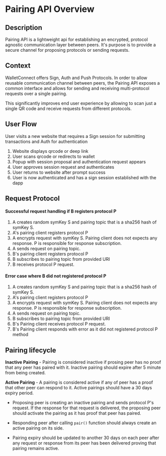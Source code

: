# Pairing API Overview

## Description

Pairing API is a lightweight api for establishing an encrypted, protocol agnostic communication layer between peers. It's purpose is to provide a secure channel for proposing protocols or sending requests.


## Context

WalletConnect offers Sign, Auth and Push Protocols. In order to allow reusable communication channel between peers, the Pairing API exposes a common interface and allows for sending and receiving multi-protocol requests over a single pairing.

This significantly improves end user experience by allowing to scan just a single QR code and receive requests from different protocols.

## User Flow

User visits a new website that requires a Sign session for submitting transactions and Auth for authentication

1. Website displays qrcode or deep link
2. User scans qrcode or redirects to wallet
3. Popup with session proposal and authentication request appears
4. User approves session request and authenticates
5. User returns to website after prompt success
6. User is now authenticated and has a sign session established with the dapp

## Request Protocol

#### Successful request handling if B registers protocol P

1. A creates random symKey S and pairing topic that is a sha256 hash of symKey S.
2. A's pairing client registers protocol P 
3. A encrypts request with symKey S. Pairing client does not expects any response. P is responsible for response subscription.
4. A sends request on pairing topic.
5. B's pairing client registers protocol P 
6. B subscribes to pairing topic from provided URI
7. B receives protocol P request.


#### Error case where B did not registered protocol P

1. A creates random symKey S and pairing topic that is a sha256 hash of symKey S.
2. A's pairing client registers protocol P 
3. A encrypts request with symKey S. Pairing client does not expects any response. P is responsible for response subscription.
4. A sends request on pairing topic.
5. B subscribes to pairing topic from provided URI
6. B's Pairing client receives protocol P request.
7. B's Pairing client responds with error as it did not registered protocol P method

## Pairing lifecycle

**Inactive Pairing** - Pairing is considered inactive if prosing peer has no proof that any peer has paired with it. Inactive pairing should expire after 5 minute from being created.

**Active Pairing** - A pairing is considered active if any of peer has a proof that other peer can respond to it. Active pairings should have a 30 days expiry period.

- Proposing peer is creating an inactive pairing and sends protocol P's request. If the response for that request is delivered, the proposing peer should activate the pairing as it has proof that peer has paired.

- Responding peer after calling `pair()` function should always create an active pairing on its side.

- Pairing expiry should be updated to another 30 days on each peer after any request or response from its peer has been delivered proving that pairing remains active.


